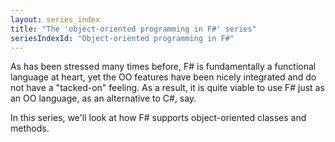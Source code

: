 ```yaml
---
layout: series_index
title: "The 'object-oriented programming in F#' series"
seriesIndexId: "Object-oriented programming in F#"
---
```


As has been stressed many times before, F# is fundamentally a functional language at heart, yet the OO features have been nicely integrated and do not have a "tacked-on" feeling. As a result, it is quite viable to use F# just as an OO language, as an alternative to C#, say.

In this series, we'll look at how F# supports object-oriented classes and methods.  

